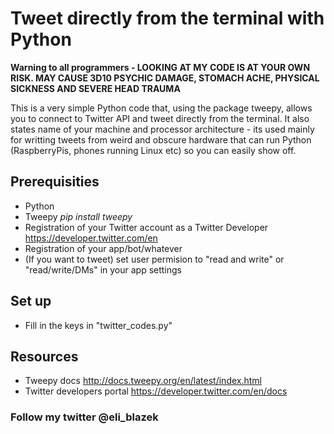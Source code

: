 # Tweet directly from the terminal with Python


**Warning to all programmers - LOOKING AT MY CODE IS AT YOUR OWN RISK. MAY CAUSE 3D10 PSYCHIC DAMAGE, STOMACH ACHE, PHYSICAL SICKNESS AND SEVERE HEAD TRAUMA**

This is a very simple Python code that, using the package tweepy, allows you to connect to Twitter API and tweet directly from the terminal. It also states name of your machine and processor architecture - its used mainly for writting tweets from weird and obscure hardware that can run Python (RaspberryPis, phones running Linux etc) so you can easily show off. 

## Prerequisities 

* Python
* Tweepy *pip install tweepy*
* Registration of your Twitter account as a Twitter Developer https://developer.twitter.com/en 
* Registration of your app/bot/whatever
* (If you want to tweet) set user permision to "read and write" or "read/write/DMs" in your app settings 

## Set up
* Fill in the keys in "twitter_codes.py"

## Resources
* Tweepy docs http://docs.tweepy.org/en/latest/index.html 
* Twitter developers portal https://developer.twitter.com/en/docs 

### Follow my twitter @eli_blazek
